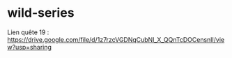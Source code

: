 # wild-series

Lien quête 19 : https://drive.google.com/file/d/1z7rzcVGDNqCubNl_X_QQnTcDOCensnlI/view?usp=sharing
